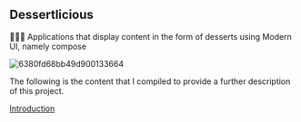 ## Dessertlicious

🍩🍰🧁 Applications that display content in the form of desserts using Modern UI, namely compose

![6380fd68bb49d900133664](https://user-images.githubusercontent.com/22741734/204035702-b419cb39-e4ff-4058-bbdf-b8d28d1a90a2.gif)

The following is the content that I compiled to provide a further description of this project.

[Introduction](https://medium.com/@veroanggra/part-1-jetpack-compose-introduction-cf5bcfa43ddd)
